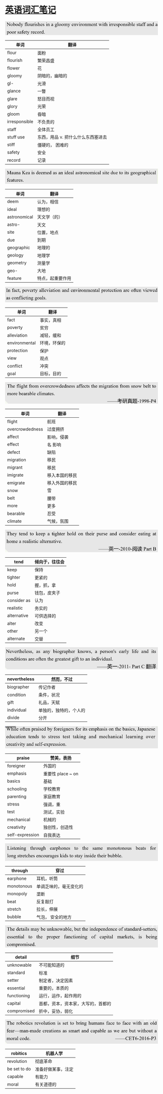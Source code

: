 [英语词汇笔记](https://www.bilibili.com/video/BV1B94y1u7PY/?p=1&spm_id_from=pageDriver&vd_source=7e6cfdab613c324e6f610acca57d1135)
==================================================================================================================================

![image-20240831155417476](https://raw.githubusercontent.com/Cipivious/my_try/main/img/image-20240831155417476.png)

| 单词          | 翻译                               |
| ------------- | ---------------------------------- |
| flour         | 面粉                               |
| flourish      | 繁荣昌盛                           |
| flower        | 花                                 |
| gloomy        | 阴暗的，幽暗的                     |
| gl-           | 光滑                               |
| glance        | 一瞥                               |
| glare         | 怒目而视                           |
| glory         | 光荣                               |
| gloom         | 昏暗                               |
| irresponsible | 不负责的                           |
| staff         | 全体员工                           |
| stuff use     | 东西，用品 v. 把什么什么东西塞进去 |
| stiff         | 僵硬的， 困难的                    |
| safety        | 安全                               |
| record        | 记录                               |

![image-20240831160610475](https://raw.githubusercontent.com/Cipivious/my_try/main/img/image-20240831160610475.png)

| 单词         | 翻译             |
| ------------ | ---------------- |
| deem         | 认为，相信       |
| ideal        | 理想的           |
| astronomical | 天文学（的）     |
| astro-       | 天文             |
| site         | 位置，地点       |
| due          | 到期             |
| geographic   | 地理的           |
| geology      | 地理学           |
| geometry     | 测量学           |
| geo-         | 大地             |
| feature      | 特点，起重要作用 |

![image-20240831161327429](https://raw.githubusercontent.com/Cipivious/my_try/main/img/image-20240831161327429.png)

| 单词          | 翻译         |
| ------------- | ------------ |
| fact          | 事实，真相   |
| poverty       | 贫穷         |
| alleviation   | 减轻，缓和   |
| environmental | 环境，环保的 |
| protection    | 保护         |
| view          | 观点         |
| conflict      | 冲突         |
| goal          | 目标，目的   |

![image-20240831161559674](https://raw.githubusercontent.com/Cipivious/my_try/main/img/image-20240831161559674.png)

| 单词            | 翻译           |
| --------------- | -------------- |
| flight          | 航班           |
| overcrowdedness | 过度拥挤       |
| affect          | 影响，侵袭     |
| effect          | 名 影响        |
| defect          | 缺陷           |
| migration       | 移民           |
| migrant         | 移民           |
| imigrate        | 移入本国的移民 |
| emigrate        | 移入外国的移民 |
| snow            | 雪             |
| belt            | 腰带           |
| more            | 更多           |
| bearable        | 忍受           |
| climate         | 气候，氛围     |

![image-20240831162238404](https://raw.githubusercontent.com/Cipivious/my_try/main/img/image-20240831162238404.png)

| tend        | 倾向于，往往会 |
| ----------- | -------------- |
| keep        | 保持           |
| tighter     | 更紧的         |
| hold        | 握，抓，拿     |
| purse       | 钱包，皮夹子   |
| consider as | 认为           |
| realistic   | 务实的         |
| alternative | 可供选择的     |
| alter       | 改变           |
| other       | 另一个         |
| alternate   | 交替           |

![image-20240831162731727](https://raw.githubusercontent.com/Cipivious/my_try/main/img/image-20240831162731727.png)

| nevertheless | 然而，不过             |
| ------------ | ---------------------- |
| biographer   | 传记作者               |
| condition    | 条件，状况             |
| gift         | 礼品，天赋             |
| individual   | 单独的，独特的，个人的 |
| divide       | 分开                   |

![image-20240831163113698](https://raw.githubusercontent.com/Cipivious/my_try/main/img/image-20240831163113698.png)

| praise          | 赞美，表扬        |
| --------------- | ----------------- |
| foreigner       | 外国的            |
| emphasis        | 重要性 place ~ on |
| basics          | 基础              |
| schooling       | 学校教育          |
| parenting       | 家庭教育          |
| stress          | 强调，重          |
| test            | 测试，实验        |
| mechanical      | 机械的            |
| creativity      | 独创性，创造性    |
| self-expression | 自我表达          |

![image-20240831163604876](https://raw.githubusercontent.com/Cipivious/my_try/main/img/image-20240831163604876.png)

| through    | 穿过                   |
| ---------- | ---------------------- |
| earphone   | 耳机，听筒             |
| monotonous | 单调乏味的，毫无变化的 |
| monopoly   | 垄断                   |
| beat       | 反复敲打               |
| stretch    | 拉长，伸展             |
| bubble     | 气泡， 安全的地方      |

 ![image-20240831164019733](https://raw.githubusercontent.com/Cipivious/my_try/main/img/image-20240831164019733.png)

| detail      | 细节                               |
| ----------- | ---------------------------------- |
| unknowable  | 不可能知道的                       |
| standard    | 标准                               |
| setter      | 制定者，决定因素                   |
| essential   | 重要的，本质的                     |
| functioning | 运行，运作，起作用的               |
| capital     | 首都，资本，资本家，大写的，首都的 |
| compromised | 折中，妥协，弱化                   |

![image-20240831164422486](https://raw.githubusercontent.com/Cipivious/my_try/main/img/image-20240831164422486.png)

| robitics     | 机器人学           |
| ------------ | ------------------ |
| revolution   | 彻底革命           |
| be set to do | 准备好做某事，注定 |
| capable      | 有能力             |
| moral        | 有关道德的         |